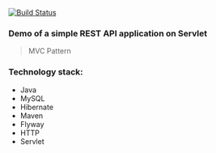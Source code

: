 [![Build Status](https://app.travis-ci.com/nickgvard/rest_api_demo.svg?branch=master)](https://app.travis-ci.com/nickgvard/rest_api_demo)
### Demo of a simple REST API application on Servlet
>
> MVC Pattern

### Technology stack:
+ Java
+ MySQL
+ Hibernate
+ Maven
+ Flyway
+ HTTP
+ Servlet
